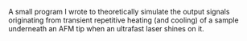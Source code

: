 A small program I wrote to theoretically simulate the output signals originating from transient repetitive heating (and cooling) of a sample underneath an AFM tip when an ultrafast laser shines on it.

